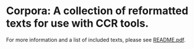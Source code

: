 # Corpora: A collection of reformatted texts for use with CCR tools.

For more information and a list of included texts, please see [README.pdf](README.pdf).
